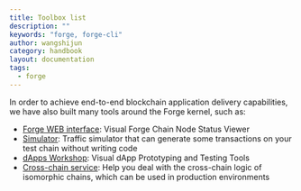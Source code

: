 ```yaml
---
title: Toolbox list
description: ""
keywords: "forge, forge-cli"
author: wangshijun
category: handbook
layout: documentation
tags:
  - forge
---
```


In order to achieve end-to-end blockchain application delivery capabilities, we have also built many tools around the Forge kernel, such as:

- [Forge WEB interface](./forge-web): Visual Forge Chain Node Status Viewer
- [Simulator](./simulator): Traffic simulator that can generate some transactions on your test chain without writing code
- [dApps Workshop](./dapp-workshop): Visual dApp Prototyping and Testing Tools
- [Cross-chain service](./forge-swap-service): Help you deal with the cross-chain logic of isomorphic chains, which can be used in production environments
